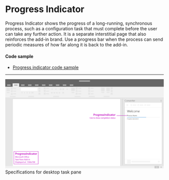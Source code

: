 # Progress Indicator

Progress Indicator shows the progress of a long-running, synchronous process, such as a configuration task that must complete before the user can take any further action. It is a separate interstitial page that also reinforces the add-in brand. Use a progress bar when the process can send periodic measures of how far along it is back to the add-in.

#### Code sample
  * [Progress indicator code sample](https://github.com/OfficeDev/Office-Add-in-UX-Design-Patterns-Code/tree/master/templates/notifications/progress-indicator)

***

![Notification - Progress - Specifications for desktop task pane](../assets/images/progressBar_taskPaneCallouts.png)
Specifications for desktop task pane

